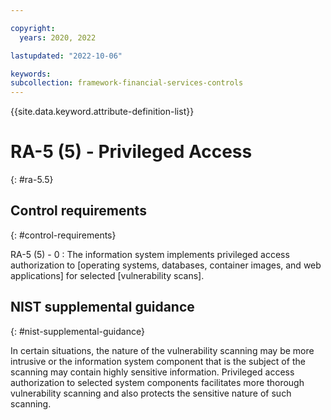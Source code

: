 ```yaml
---

copyright:
  years: 2020, 2022

lastupdated: "2022-10-06"

keywords: 
subcollection: framework-financial-services-controls
---
```


{{site.data.keyword.attribute-definition-list}}

               
# RA-5 (5) - Privileged Access
{: #ra-5.5}

## Control requirements
{: #control-requirements}

RA-5 (5) - 0
    : The information system implements privileged access authorization to [operating systems, databases, container images, and web applications] for selected [vulnerability scans].

## NIST supplemental guidance
{: #nist-supplemental-guidance}

In certain situations, the nature of the vulnerability scanning may be more intrusive or the information system component that is the subject of the scanning may contain highly sensitive information. Privileged access authorization to selected system components facilitates more thorough vulnerability scanning and also protects the sensitive nature of such scanning.





